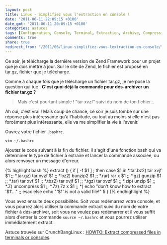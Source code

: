 ```yaml
---
layout: post
title: Linux - Simplifiez vous l'extraction en console !
date: '2011-06-11 22:09:15 +0100'
date_gmt: '2011-06-11 20:09:15 +0100'
categories: astuces
tags: [Configuration, Console, Terminal, Extraction, Archive, Compression, tar, tar.gz, zip, rar, Linux]
comments: true
share: true
redirect_from: "/2011/06/linux-simplifiez-vous-lextraction-en-console/"
---
```

Ce soir, je télécharge la dernière version de Zend Framework pour un projet que je dois mettre à jour. Sur le site de Zend, le fichier est proposé en tar.gz, fichier que je télécharge.

Comme à chaque fois que je télécharge un fichier tar.gz, je me pose la question qui tue : **C'est quoi déjà la commande pour dés-archiver un fichier tar.gz ?**

> Mais c'est pourtant simple ! "tar xvzf" suivi du nom de ton fichier...

Ah oui, c'est vrai ! Mais coup de chance, ce soir je suis tombé sur une réponse plus intéressante qu'à l'habitude, ou tout au moins si elle n'est pas forcément plus intéressante, elle va me simplifier la vie à l'avenir.

Ouvrez votre fichier `.bashrc`.

`vim ~/.bashrc`

Ajoutez le code suivant à la fin du fichier. Il s'agit d'une fonction bash qui va déterminer le type de fichier à extraire et lancer la commande associée, ou alors renvoyer un message d'erreur.

{% highlight bash %}
extract () {
  if [ -f $1 ] ; then
      case $1 in
          *.tar.bz2)   tar xvjf $1    ;;
          *.tar.gz)    tar xvzf $1    ;;
          *.bz2)       bunzip2 $1     ;;
          *.rar)       rar x $1       ;;
          *.gz)        gunzip $1      ;;
          *.tar)       tar xvf $1     ;;
          *.tbz2)      tar xvjf $1    ;;
          *.tgz)       tar xvzf $1    ;;
          *.zip)       unzip $1       ;;
          *.Z)         uncompress $1  ;;
          *.7z)        7z x $1        ;;
          *)           echo "don't know how to extract '$1'..." ;;
      esac
  else
      echo "'$1' is not a valid file!"
  fi
}
{% endhighlight %}

Vous avez ensuite deux possibilités. Soit vous redémarrez votre console, et vous pourrez alors utiliser la commande extract suivi du nom de votre fichier à dés-archiver, soit vous ne voulez pas redémarrer et il vous suffit alors d'entrer la commande `source ~/.bashrc` et vous pourrez utiliser immédiatement extract.

Astuce trouvée sur CrunchBangLinux : [HOWTO: Extract compressed files in terminals or consoles](http://crunchbanglinux.org/forums/topic/586/howto-extract-compressed-files-in-terminals-or-console).
